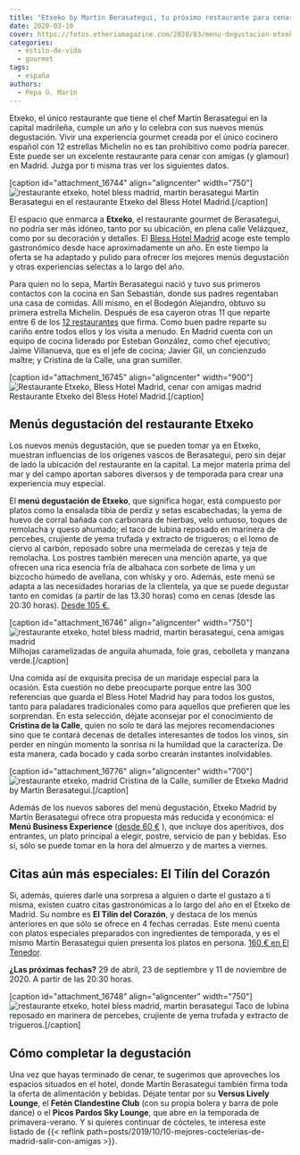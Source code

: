 ```yaml
---
title: "Etxeko by Martín Berasategui, tu próximo restaurante para cenar con amigas en Madrid"
date: 2020-03-10
cover: https://fotos.etheriamagazine.com/2020/03/menu-degustacion-etxeko-1.jpg
categories: 
  - estilo-de-vida
  - gourmet
tags: 
  - españa
authors: 
  - Pepa G. Marín
---
```


Etxeko, el único restaurante que tiene el chef Martín Berasategui en la capital 
madrileña, cumple un año y lo celebra con sus nuevos menús degustación. Vivir una 
experiencia gourmet creada por el único cocinero español con 12 estrellas Michelin no es 
tan prohibitivo como podría parecer. Este puede ser un excelente restaurante para cenar 
con amigas (y glamour) en Madrid. Juzga por ti misma tras ver los siguientes datos. 

\[caption id="attachment\_16744" align="aligncenter" width="750"\]![restaurante etxeko, hotel bless madrid, martin berasategui](https://fotos.etheriamagazine.com/2020/03/Etxeko-Madrid-3.jpg "Martín Berasategui en restaurante Etxeko del Bless Hotel Madrid.") Martín Berasategui en el restaurante Etxeko del Bless Hotel Madrid.\[/caption\]

El espacio que enmarca a **Etxeko**, el restaurante gourmet de Berasategui, no podría ser más idóneo, tanto por su ubicación, en plena calle Velázquez, como por su decoración y detalles. El [Bless Hotel Madrid](https://www.blesscollectionhotels.com/es/madrid/bless-hotel-madrid) acoge este templo gastronómico desde hace aproximadamente un año. En este tiempo la oferta se ha adaptado y pulido para ofrecer los mejores menús degustación y otras experiencias selectas a lo largo del año.

Para quien no lo sepa, Martín Berasategui nació y tuvo sus primeros contactos con la cocina en San Sebastián, donde sus padres regentaban una casa de comidas. Allí mismo, en el Bodegón Alejandro, obtuvo su primera estrella Michelin. Después de esa cayeron otras 11 que reparte entre 6 de los [12 restaurantes](https://www.martinberasategui.com/es/otros-restaurantes) que firma. Como buen padre reparte su cariño entre todos ellos y los visita a menudo. En Madrid cuenta con un equipo de cocina liderado por Esteban González, como chef ejecutivo; Jaime Villanueva, que es el jefe de cocina; Javier Gil, un concienzudo maître; y Cristina de la Calle, una gran sumiller.

\[caption id="attachment\_16745" align="aligncenter" width="900"\]![Restaurante Etxeko, Bless Hotel Madrid, cenar con amigas madrid](https://fotos.etheriamagazine.com/2020/03/Etxeko-Madrid.jpg "Restaurante Etxeko del Bless Hotel Madrid.") Restaurante Etxeko del Bless Hotel Madrid.\[/caption\]

## Menús degustación del restaurante Etxeko

Los nuevos menús degustación, que se pueden tomar ya en Etxeko, muestran influencias de los orígenes vascos de Berasategui, pero sin dejar de lado la ubicación del restaurante en la capital. La mejor materia prima del mar y del campo aportan sabores diversos y de temporada para crear una experiencia muy especial.

El **menú degustación de Etxeko**, que significa hogar, está compuesto por platos como la ensalada tibia de perdiz y setas escabechadas; la yema de huevo de corral bañada con carbonara de hierbas, velo untuoso, toques de remolacha y queso ahumado; el taco de lubina reposado en marinera de percebes, crujiente de yema trufada y extracto de trigueros; o el lomo de ciervo al carbón, reposado sobre una mermelada de cerezas y teja de remolacha. Los postres también merecen una mención aparte, ya que ofrecen una rica esencia fría de albahaca con sorbete de lima y un bizcocho húmedo de avellana, con whisky y oro. Además, este menú se adapta a las necesidades horarias de la clientela, ya que se puede degustar tanto en comidas (a partir de las 13.30 horas) como en cenas (desde las 20:30 horas). [Desde 105 €.](http://tidd.ly/16e485a5)

\[caption id="attachment\_16746" align="aligncenter" width="750"\]![restaurante etxeko, hotel bless madrid, martin berasategui, cena amigas madrid](https://fotos.etheriamagazine.com/2020/03/menu-degustacion-etxeko-1.jpg "Milhojas caramelizado de anguila ahumada, foie gras, cebolleta y Manzana verde.") Milhojas caramelizadas de anguila ahumada, foie gras, cebolleta y manzana verde.\[/caption\]

Una comida así de exquisita precisa de un maridaje especial para la ocasión. Esta cuestión no debe preocuparte porque entre las 300 referencias que guarda el Bless Hotel Madrid hay para todos los gustos, tanto para paladares tradicionales como para aquellos que prefieren que les sorprendan. En esta selección, déjate aconsejar por el conocimiento de **Cristina de la Calle**, quien no solo te dará las mejores recomendaciones sino que te contará decenas de detalles interesantes de todos los vinos, sin perder en ningún momento la sonrisa ni la humildad que la caracteriza. De esta manera, cada bocado y cada sorbo crearán instantes inolvidables.

\[caption id="attachment\_16776" align="aligncenter" width="700"\]![restaurante etxeko, madrid](https://fotos.etheriamagazine.com/2020/03/cristina-calle-sumiller-etxeko.jpg "Cristina de la Calle, sumiller de Etxeko Madrid by Martín Berasategui.") Cristina de la Calle, sumiller de Etxeko Madrid by Martín Berasategui.\[/caption\]

Además de los nuevos sabores del menú degustación, Etxeko Madrid by Martín Berasategui ofrece otra propuesta más reducida y económica: el **Menú Business Experience** ([desde 60 €](http://tidd.ly/16e485a5) ), que incluye dos aperitivos, dos entrantes, un plato principal a elegir, postre, servicio de pan y bebidas. Eso sí, sólo se puede tomar en la hora del almuerzo y de martes a viernes.

## Citas aún más especiales: El Tilín del Corazón

Si, además, quieres darle una sorpresa a alguien o darte el gustazo a ti misma, existen cuatro citas gastronómicas a lo largo del año en el Etxeko de Madrid. Su nombre es **El Tilín del Corazón**, y destaca de los menús anteriores en que sólo se ofrece en 4 fechas cerradas. Este menú cuenta con platos especiales preparados con ingredientes de temporada, y es el mismo Martín Berasategui quien presenta los platos en persona. [160 € en El Tenedor](http://tidd.ly/16e485a5).

**¿Las próximas fechas?** 29 de abril, 23 de septiembre y 11 de noviembre de 2020. A partir de las 20:30 horas.

\[caption id="attachment\_16748" align="aligncenter" width="750"\]![restaurante etxeko, hotel bless madrid, martin berasategui](https://fotos.etheriamagazine.com/2020/03/menu-degustacion-etxeko-3.jpg "Taco de lubina reposado en marinera de percebes, crujiente de yema trufada y extracto de trigueros.") Taco de lubina reposado en marinera de percebes, crujiente de yema trufada y extracto de trigueros.\[/caption\]

## Cómo completar la degustación

Una vez que hayas terminado de cenar, te sugerimos que aproveches los espacios situados en el hotel, donde Martín Berasategui también firma toda la oferta de alimentación y bebidas. Déjate tentar por su **Versus Lively Lounge**, el **Fetén Clandestine Club** (con su propia bolera y barra de pole dance) o el **Picos Pardos Sky Lounge**, que abre en la temporada de primavera-verano. Y si quieres continuar de cócteles, te interesa este listado de {{< reflink path=posts/2019/10/10-mejores-coctelerias-de-madrid-salir-con-amigas >}}.
